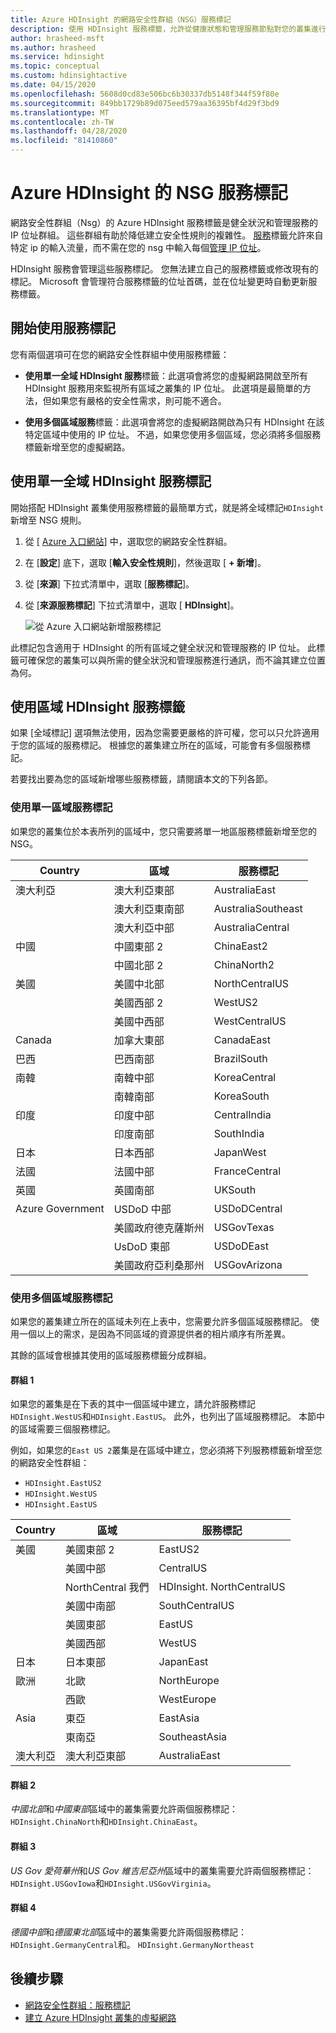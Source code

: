 ```yaml
---
title: Azure HDInsight 的網路安全性群組（NSG）服務標記
description: 使用 HDInsight 服務標籤，允許從健康狀態和管理服務節點對您的叢集進行輸入流量，而不需將 IP 位址新增到您的 Nsg。
author: hrasheed-msft
ms.author: hrasheed
ms.service: hdinsight
ms.topic: conceptual
ms.custom: hdinsightactive
ms.date: 04/15/2020
ms.openlocfilehash: 5608d0cd83e506bc6b30337db5148f344f59f80e
ms.sourcegitcommit: 849bb1729b89d075eed579aa36395bf4d29f3bd9
ms.translationtype: MT
ms.contentlocale: zh-TW
ms.lasthandoff: 04/28/2020
ms.locfileid: "81410860"
---
```

# <a name="nsg-service-tags-for-azure-hdinsight"></a>Azure HDInsight 的 NSG 服務標記

網路安全性群組（Nsg）的 Azure HDInsight 服務標籤是健全狀況和管理服務的 IP 位址群組。 這些群組有助於降低建立安全性規則的複雜性。 [服務](../virtual-network/security-overview.md#service-tags)標籤允許來自特定 ip 的輸入流量，而不需在您的 nsg 中輸入每個[管理 IP 位址](hdinsight-management-ip-addresses.md)。

HDInsight 服務會管理這些服務標記。 您無法建立自己的服務標籤或修改現有的標記。 Microsoft 會管理符合服務標籤的位址首碼，並在位址變更時自動更新服務標籤。

## <a name="get-started-with-service-tags"></a>開始使用服務標記

您有兩個選項可在您的網路安全性群組中使用服務標籤：

- **使用單一全域 HDInsight 服務**標籤：此選項會將您的虛擬網路開啟至所有 HDInsight 服務用來監視所有區域之叢集的 IP 位址。 此選項是最簡單的方法，但如果您有嚴格的安全性需求，則可能不適合。

- **使用多個區域服務**標籤：此選項會將您的虛擬網路開啟為只有 HDInsight 在該特定區域中使用的 IP 位址。 不過，如果您使用多個區域，您必須將多個服務標籤新增至您的虛擬網路。

## <a name="use-a-single-global-hdinsight-service-tag"></a>使用單一全域 HDInsight 服務標記

開始搭配 HDInsight 叢集使用服務標籤的最簡單方式，就是將全域標記`HDInsight`新增至 NSG 規則。

1. 從 [ [Azure 入口網站](https://portal.azure.com/)] 中，選取您的網路安全性群組。

1. 在 [**設定**] 底下，選取 [**輸入安全性規則**]，然後選取 [ **+ 新增**]。

1. 從 [**來源**] 下拉式清單中，選取 [**服務標記**]。

1. 從 [**來源服務標記**] 下拉式清單中，選取 [ **HDInsight**]。

    ![從 Azure 入口網站新增服務標記](./media/hdinsight-service-tags/azure-portal-add-service-tag.png)

此標記包含適用于 HDInsight 的所有區域之健全狀況和管理服務的 IP 位址。 此標籤可確保您的叢集可以與所需的健全狀況和管理服務進行通訊，而不論其建立位置為何。

## <a name="use-regional-hdinsight-service-tags"></a>使用區域 HDInsight 服務標籤

如果 [全域標記] 選項無法使用，因為您需要更嚴格的許可權，您可以只允許適用于您的區域的服務標記。 根據您的叢集建立所在的區域，可能會有多個服務標記。

若要找出要為您的區域新增哪些服務標籤，請閱讀本文的下列各節。

### <a name="use-a-single-regional-service-tag"></a>使用單一區域服務標記

如果您的叢集位於本表所列的區域中，您只需要將單一地區服務標籤新增至您的 NSG。

| Country | 區域 | 服務標記 |
| ---- | ---- | ---- |
| 澳大利亞 | 澳大利亞東部 | AustraliaEast |
| &nbsp; | 澳大利亞東南部 | AustraliaSoutheast |
| &nbsp; | 澳大利亞中部 | AustraliaCentral |
| 中國 | 中國東部 2 | ChinaEast2 |
| &nbsp; | 中國北部 2 | ChinaNorth2 |
| 美國 | 美國中北部 | NorthCentralUS |
| &nbsp; | 美國西部 2 | WestUS2 |
| &nbsp; | 美國中西部 | WestCentralUS |
| Canada | 加拿大東部 | CanadaEast |
| 巴西 | 巴西南部 | BrazilSouth |
| 南韓 | 南韓中部 | KoreaCentral |
| &nbsp; | 南韓南部 | KoreaSouth |
| 印度 | 印度中部 | CentralIndia |
| &nbsp; | 印度南部 | SouthIndia |
| 日本 | 日本西部 | JapanWest |
| 法國 | 法國中部| FranceCentral |
| 英國 | 英國南部 | UKSouth |
| Azure Government | USDoD 中部 | USDoDCentral |
| &nbsp; | 美國政府德克薩斯州 | USGovTexas |
| &nbsp; | UsDoD 東部 | USDoDEast |
| &nbsp; | 美國政府亞利桑那州 | USGovArizona |

### <a name="use-multiple-regional-service-tags"></a>使用多個區域服務標記

如果您的叢集建立所在的區域未列在上表中，您需要允許多個區域服務標記。 使用一個以上的需求，是因為不同區域的資源提供者的相片順序有所差異。

其餘的區域會根據其使用的區域服務標籤分成群組。

#### <a name="group-1"></a>群組 1

如果您的叢集是在下表的其中一個區域中建立，請允許服務標記`HDInsight.WestUS`和`HDInsight.EastUS`。 此外，也列出了區域服務標記。 本節中的區域需要三個服務標記。

例如，如果您的`East US 2`叢集是在區域中建立，您必須將下列服務標籤新增至您的網路安全性群組：

- `HDInsight.EastUS2`
- `HDInsight.WestUS`
- `HDInsight.EastUS`

| Country | 區域 | 服務標記 |
| ---- | ---- | ---- |
| 美國 | 美國東部 2 | EastUS2 |
| &nbsp; | 美國中部 | CentralUS |
| &nbsp; | NorthCentral 我們 | HDInsight. NorthCentralUS |
| &nbsp; | 美國中南部 | SouthCentralUS |
| &nbsp; | 美國東部 | EastUS |
| &nbsp; | 美國西部 | WestUS |
| 日本 | 日本東部 | JapanEast |
| 歐洲 | 北歐 | NorthEurope |
| &nbsp; | 西歐| WestEurope |
| Asia | 東亞 | EastAsia |
| &nbsp; | 東南亞 | SoutheastAsia |
| 澳大利亞 | 澳大利亞東部 | AustraliaEast |

#### <a name="group-2"></a>群組 2

*中國北部*和*中國東部*區域中的叢集需要允許兩個服務標記： `HDInsight.ChinaNorth`和`HDInsight.ChinaEast`。

#### <a name="group-3"></a>群組 3

*US Gov 愛荷華州*和*US Gov 維吉尼亞州*區域中的叢集需要允許兩個服務標記： `HDInsight.USGovIowa`和`HDInsight.USGovVirginia`。

#### <a name="group-4"></a>群組 4

*德國中部*和*德國東北部*區域中的叢集需要允許兩個服務標記： `HDInsight.GermanyCentral`和。 `HDInsight.GermanyNortheast`

## <a name="next-steps"></a>後續步驟

- [網路安全性群組：服務標記](../virtual-network/security-overview.md#security-rules)
- [建立 Azure HDInsight 叢集的虛擬網路](hdinsight-create-virtual-network.md)
